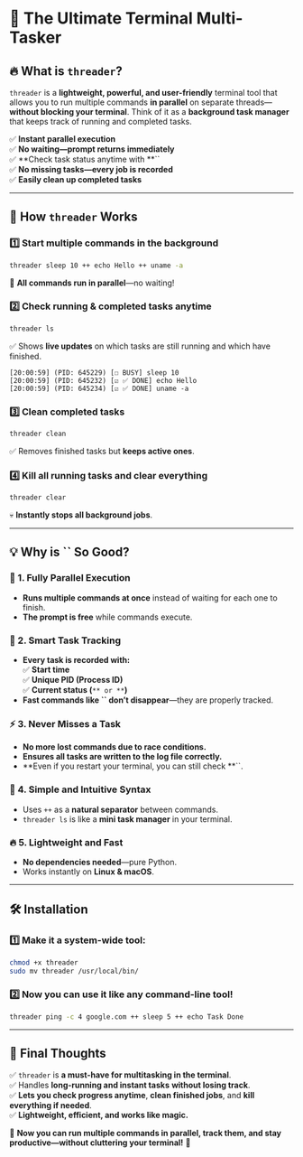 # **🚀 The Ultimate Terminal Multi-Tasker**

## **🔥 What is **`threader`**?**

`threader` is a **lightweight, powerful, and user-friendly** terminal tool that allows you to run multiple commands **in parallel** on separate threads—**without blocking your terminal**. Think of it as a **background task manager** that keeps track of running and completed tasks.

✅ **Instant parallel execution**\
✅ **No waiting—prompt returns immediately**\
✅ **Check task status anytime with **``\
✅ **No missing tasks—every job is recorded**\
✅ **Easily clean up completed tasks**

---

## **🎯 How **`threader`** Works**

### **1️⃣ Start multiple commands in the background**

```sh
threader sleep 10 ++ echo Hello ++ uname -a
```

🎯 **All commands run in parallel**—no waiting!

### **2️⃣ Check running & completed tasks anytime**

```sh
threader ls
```

✅ Shows **live updates** on which tasks are still running and which have finished.

```
[20:00:59] (PID: 645229) [☐ BUSY] sleep 10
[20:00:59] (PID: 645232) [☑ ✅ DONE] echo Hello
[20:00:59] (PID: 645234) [☑ ✅ DONE] uname -a
```

### **3️⃣ Clean completed tasks**

```sh
threader clean
```

✅ Removes finished tasks but **keeps active ones**.

### **4️⃣ Kill all running tasks and clear everything**

```sh
threader clear
```

💀 **Instantly stops all background jobs**.

---

## **💡 Why is **``** So Good?**

### **🚀 1. Fully Parallel Execution**

- **Runs multiple commands at once** instead of waiting for each one to finish.
- **The prompt is free** while commands execute.

### **📝 2. Smart Task Tracking**

- **Every task is recorded with:**\
  ✅ **Start time**\
  ✅ **Unique PID (Process ID)**\
  ✅ **Current status (**``** or **``**)**
- **Fast commands like **``** don’t disappear**—they are properly tracked.

### **⚡ 3. Never Misses a Task**

- **No more lost commands due to race conditions.**
- **Ensures all tasks are written to the log file correctly.**
- **Even if you restart your terminal, you can still check **``.

### **💎 4. Simple and Intuitive Syntax**

- Uses `++` as a **natural separator** between commands.
- `threader ls` is like a **mini task manager** in your terminal.

### **🔥 5. Lightweight and Fast**

- **No dependencies needed**—pure Python.
- Works instantly on **Linux & macOS**.

---

## **🛠️ Installation**

### **1️⃣ Make it a system-wide tool:**

```sh
chmod +x threader
sudo mv threader /usr/local/bin/
```

### **2️⃣ Now you can use it like any command-line tool!**

```sh
threader ping -c 4 google.com ++ sleep 5 ++ echo Task Done
```

---

## **🎯 Final Thoughts**

✅ `threader` is **a must-have for multitasking in the terminal**.\
✅ Handles **long-running and instant tasks** **without losing track**.\
✅ **Lets you check progress anytime**, **clean finished jobs**, and **kill everything if needed**.\
✅ **Lightweight, efficient, and works like magic.**

🚀 **Now you can run multiple commands in parallel, track them, and stay productive—without cluttering your terminal!** 🎯
